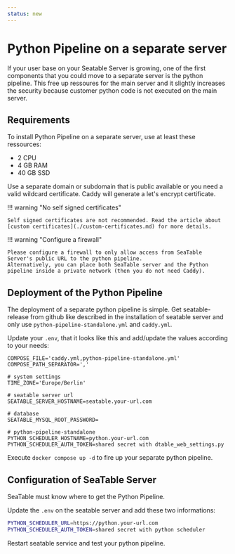 ```yaml
---
status: new
---
```


# Python Pipeline on a separate server

If your user base on your Seatable Server is growing, one of the first components that you could move to a separate server is the python pipeline. This free up ressoures for the main server and it slightly increases the security because customer python code is not executed on the main server.

## Requirements

To install Python Pipeline on a separate server, use at least these ressources:

- 2 CPU
- 4 GB RAM
- 40 GB SSD

Use a separate domain or subdomain that is public available or you need a valid wildcard certificate.
Caddy will generate a let's encrypt certificate.

!!! warning "No self signed certificates"

    Self signed certificates are not recommended. Read the article about [custom certificates](./custom-certificates.md) for more details.

!!! warning "Configure a firewall"

    Please configure a firewall to only allow access from SeaTable Server's public URL to the python pipeline.
    Alternatively, you can place both SeaTable server and the Python pipeline inside a private network (then you do not need Caddy).

## Deployment of the Python Pipeline

The deployment of a separate python pipeline is simple. Get seatable-release from github like described in the installation of seatable server and only use `python-pipeline-standalone.yml` and `caddy.yml`.

Update your `.env`, that it looks like this and add/update the values according to your needs:

```
COMPOSE_FILE='caddy.yml,python-pipeline-standalone.yml'
COMPOSE_PATH_SEPARATOR=','

# system settings
TIME_ZONE='Europe/Berlin'

# seatable server url
SEATABLE_SERVER_HOSTNAME=seatable.your-url.com

# database
SEATABLE_MYSQL_ROOT_PASSWORD=

# python-pipeline-standalone
PYTHON_SCHEDULER_HOSTNAME=python.your-url.com
PYTHON_SCHEDULER_AUTH_TOKEN=shared secret with dtable_web_settings.py
```

Execute `docker compose up -d` to fire up your separate python pipeline.

## Configuration of SeaTable Server

SeaTable must know where to get the Python Pipeline.

Update the `.env` on the seatable server and add these two informations:

```bash
PYTHON_SCHEDULER_URL=https://python.your-url.com
PYTHON_SCHEDULER_AUTH_TOKEN=shared secret with python scheduler
```

Restart seatable service and test your python pipeline.
